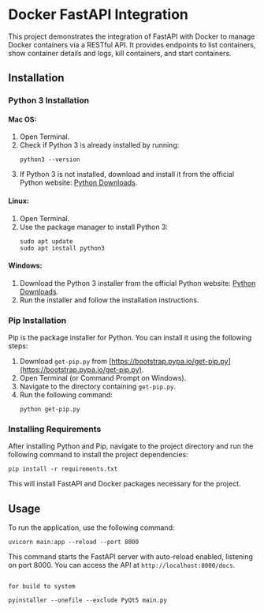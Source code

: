 
# Docker FastAPI Integration

This project demonstrates the integration of FastAPI with Docker to manage Docker containers via a RESTful API. It provides endpoints to list containers, show container details and logs, kill containers, and start containers.

## Installation

### Python 3 Installation

#### Mac OS:

1. Open Terminal.
2. Check if Python 3 is already installed by running:
   ```
   python3 --version
   ```
3. If Python 3 is not installed, download and install it from the official Python website: [Python Downloads](https://www.python.org/downloads/).

#### Linux:

1. Open Terminal.
2. Use the package manager to install Python 3:
   ```
   sudo apt update
   sudo apt install python3
   ```

#### Windows:

1. Download the Python 3 installer from the official Python website: [Python Downloads](https://www.python.org/downloads/).
2. Run the installer and follow the installation instructions.

### Pip Installation

Pip is the package installer for Python. You can install it using the following steps:

1. Download `get-pip.py` from [https://bootstrap.pypa.io/get-pip.py](https://bootstrap.pypa.io/get-pip.py).
2. Open Terminal (or Command Prompt on Windows).
3. Navigate to the directory containing `get-pip.py`.
4. Run the following command:
   ```
   python get-pip.py
   ```

### Installing Requirements

After installing Python and Pip, navigate to the project directory and run the following command to install the project dependencies:

```
pip install -r requirements.txt
```

This will install FastAPI and Docker packages necessary for the project.

## Usage

To run the application, use the following command:

```
uvicorn main:app --reload --port 8000
```

This command starts the FastAPI server with auto-reload enabled, listening on port 8000. You can access the API at `http://localhost:8000/docs`.
```

for build to system 

pyinstaller --onefile --exclude PyQt5 main.py
